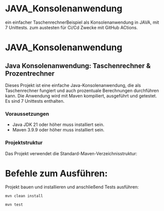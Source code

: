 # JAVA_Konsolenanwendung
ein einfacher TaschenrechnerBeispiel als Konsolenanwendung in JAVA, mit 7 Unittests. zum austesten für Ci/Cd Zwecke mit GitHub ACtions.
# JAVA_Konsolenanwendung

## Java Konsolenanwendung: Taschenrechner & Prozentrechner

Dieses Projekt ist eine einfache Java-Konsolenanwendung, die als Taschenrechner fungiert und auch prozentuale Berechnungen durchführen kann. 
Die Anwendung wird mit Maven kompiliert, ausgeführt und getestet.
Es sind 7 Unittests enthalten. 

### Voraussetzungen
- Java JDK 21 oder höher muss installiert sein.
- Maven 3.9.9 oder höher muss installiert sein.

### Projektstruktur
Das Projekt verwendet die Standard-Maven-Verzeichnisstruktur:


# Befehle zum Ausführen:


Projekt bauen und installieren und anschließend Tests ausführen:



```
mvn clean install

mvn test

```
